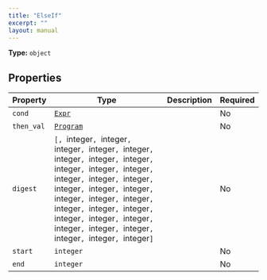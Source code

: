 ```yaml
---
title: "ElseIf"
excerpt: ""
layout: manual
---
```



**Type:** `object`





## Properties

| Property | Type | Description | Required |
|----------|------|-------------|----------|
| `cond` |[`Expr`](/docs/kcl/types/Expr)|  | No |
| `then_val` |[`Program`](/docs/kcl/types/Program)|  | No |
| `digest` |`[, `integer`, `integer`, `integer`, `integer`, `integer`, `integer`, `integer`, `integer`, `integer`, `integer`, `integer`, `integer`, `integer`, `integer`, `integer`, `integer`, `integer`, `integer`, `integer`, `integer`, `integer`, `integer`, `integer`, `integer`, `integer`, `integer`, `integer`, `integer`, `integer`, `integer`, `integer`, `integer`]`|  | No |
| `start` |`integer`|  | No |
| `end` |`integer`|  | No |



